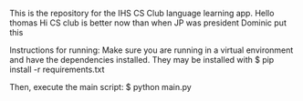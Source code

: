 This is the repository for the IHS CS Club language learning app.
Hello thomas 
Hi
CS club is better now than when JP was president
Dominic put this 

Instructions for running:
Make sure you are running in a virtual environment and have the dependencies installed. They may be installed with
$ pip install -r requirements.txt

Then, execute the main script:
$ python main.py